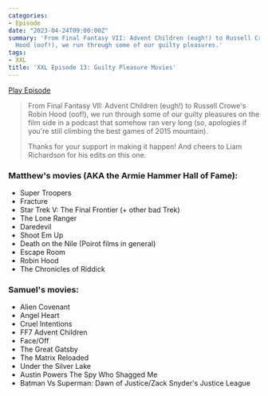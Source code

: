 ```yaml
---
categories:
- Episode
date: "2023-04-24T09:00:00Z"
summary: 'From Final Fantasy VII: Advent Children (eugh!) to Russell Crowe''s Robin
  Hood (oof!), we run through some of our guilty pleasures.'
tags:
- XXL
title: 'XXL Episode 13: Guilty Pleasure Movies'
---
```


[Play Episode](https://www.patreon.com/posts/xxl-episode-13-81947640)
> From Final Fantasy VII: Advent Children (eugh!) to Russell Crowe's Robin Hood (oof!), we run through some of our guilty pleasures on the film side in a podcast that somehow ran very long (so, apologies if you're still climbing the best games of 2015 mountain).
>
> Thanks for your support in making it happen! And cheers to Liam Richardson for his edits on this one.

### Matthew's movies (AKA the Armie Hammer Hall of Fame):
- Super Troopers
- Fracture
- Star Trek V: The Final Frontier (+ other bad Trek)
- The Lone Ranger
- Daredevil
- Shoot Em Up
- Death on the Nile (Poirot films in general)
- Escape Room
- Robin Hood
- The Chronicles of Riddick

### Samuel's movies:
- Alien Covenant
- Angel Heart
- Cruel Intentions
- FF7 Advent Children
- Face/Off
- The Great Gatsby
- The Matrix Reloaded
- Under the Silver Lake
- Austin Powers The Spy Who Shagged Me
- Batman Vs Superman: Dawn of Justice/Zack Snyder's Justice League